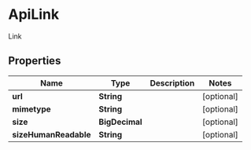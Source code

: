 

# ApiLink

Link

## Properties

| Name | Type | Description | Notes |
|------------ | ------------- | ------------- | -------------|
|**url** | **String** |  |  [optional] |
|**mimetype** | **String** |  |  [optional] |
|**size** | **BigDecimal** |  |  [optional] |
|**sizeHumanReadable** | **String** |  |  [optional] |



